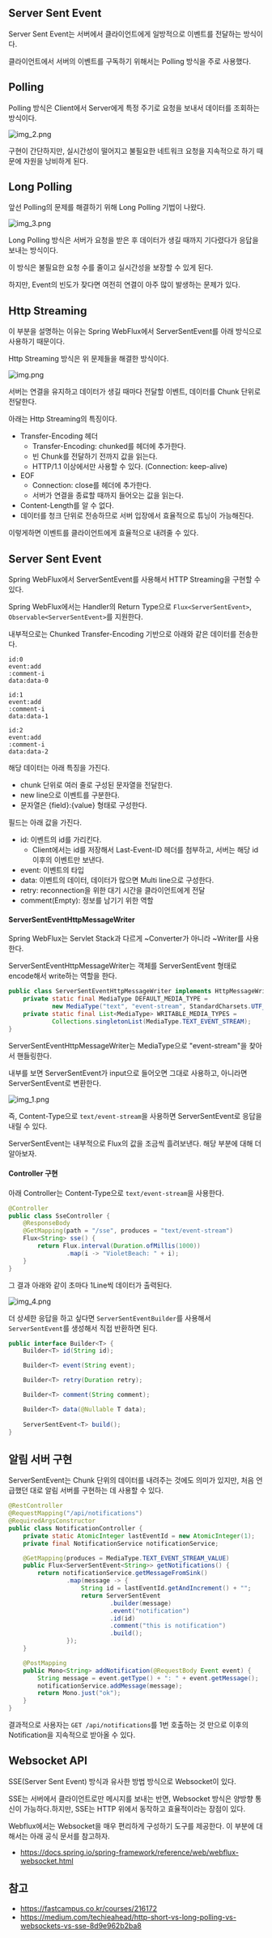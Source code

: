 ## Server Sent Event

Server Sent Event는 서버에서 클라이언트에게 일방적으로 이벤트를 전달하는 방식이다.

클라이언트에서 서버의 이벤트를 구독하기 위해서는 Polling 방식을 주로 사용했다.

## Polling

Polling 방식은 Client에서 Server에게 특정 주기로 요청을 보내서 데이터를 조회하는 방식이다.

![img_2.png](img_2.png)

구현이 간단하지만, 실시간성이 떨어지고 불필요한 네트워크 요청을 지속적으로 하기 때문에 자원을 낭비하게 된다.

## Long Polling

앞선 Polling의 문제를 해결하기 위해 Long Polling 기법이 나왔다.

![img_3.png](img_3.png)

Long Polling 방식은 서버가 요청을 받은 후 데이터가 생길 때까지 기다렸다가 응답을 보내는 방식이다.

이 방식은 불필요한 요청 수를 줄이고 실시간성을 보장할 수 있게 된다.

하지만, Event의 빈도가 잦다면 여전히 연결이 아주 많이 발생하는 문제가 있다. 

## Http Streaming

이 부분을 설명하는 이유는 Spring WebFlux에서 ServerSentEvent를 아래 방식으로 사용하기 때문이다. 

Http Streaming 방식은 위 문제들을 해결한 방식이다.

![img.png](img.png)

서버는 연결을 유지하고 데이터가 생길 때마다 전달할 이벤트, 데이터를 Chunk 단위로 전달한다.

아래는 Http Streaming의 특징이다.
- Transfer-Encoding 헤더
  - Transfer-Encoding: chunked를 헤더에 추가한다.
  - 빈 Chunk를 전달하기 전까지 값을 읽는다.
  - HTTP/1.1 이상에서만 사용할 수 있다. (Connection: keep-alive)
- EOF
  - Connection: close를 헤더에 추가한다.
  - 서버가 연결을 종료할 때까지 들어오는 값을 읽는다.
- Content-Length를 알 수 없다.
- 데이터를 청크 단위로 전송하므로 서버 입장에서 효율적으로 튜닝이 가능해진다.

이렇게하면 이벤트를 클라이언트에게 효율적으로 내려줄 수 있다.

## Server Sent Event

Spring WebFlux에서 ServerSentEvent를 사용해서 HTTP Streaming을 구현할 수 있다.

Spring WebFlux에서는 Handler의 Return Type으로 `Flux<ServerSentEvent>`, `Observable<ServerSentEvent>`를 지원한다.

내부적으로는 Chunked Transfer-Encoding 기반으로 아래와 같은 데이터를 전송한다.

```
id:0
event:add
:comment-i
data:data-0

id:1
event:add
:comment-i
data:data-1

id:2
event:add
:comment-i
data:data-2
```

해당 데이터는 아래 특징을 가진다.
- chunk 단위로 여러 줄로 구성된 문자열을 전달한다.
- new line으로 이벤트를 구분한다.
- 문자열은 {field}:{value} 형태로 구성한다.

필드는 아래 값을 가진다.
- id: 이벤트의 id를 가리킨다.
  - Client에서는 id를 저장해서 Last-Event-ID 헤더를 첨부하고, 서버는 해당 id 이후의 이벤트만 보낸다.
- event: 이벤트의 타입
- data: 이벤트의 데이터, 데이터가 많으면 Multi line으로 구성한다.
- retry: reconnection을 위한 대기 시간을 클라이언트에게 전달
- comment(Empty): 정보를 남기기 위한 역할

#### ServerSentEventHttpMessageWriter

Spring WebFlux는 Servlet Stack과 다르게 ~Converter가 아니라 ~Writer를 사용한다.

ServerSentEventHttpMessageWriter는 객체를 ServerSentEvent 형태로 encode해서 write하는 역할을 한다.

```java
public class ServerSentEventHttpMessageWriter implements HttpMessageWriter<Object> {
    private static final MediaType DEFAULT_MEDIA_TYPE = 
            new MediaType("text", "event-stream", StandardCharsets.UTF_8);
    private static final List<MediaType> WRITABLE_MEDIA_TYPES =
            Collections.singletonList(MediaType.TEXT_EVENT_STREAM);
}
```

ServerSentEventHttpMessageWriter는 MediaType으로 "event-stream"을 찾아서 핸들링한다.

내부를 보면 ServerSentEvent가 input으로 들어오면 그대로 사용하고, 아니라면 ServerSentEvent로 변환한다.

![img_1.png](img_1.png)

즉, Content-Type으로 `text/event-stream`을 사용하면 ServerSentEvent로 응답을 내릴 수 있다.

ServerSentEvent는 내부적으로 Flux의 값을 조금씩 흘려보낸다. 해당 부분에 대해 더 알아보자.

#### Controller 구현

아래 Controller는 Content-Type으로 `text/event-stream`을 사용한다.

```java
@Controller
public class SseController {
    @ResponseBody
    @GetMapping(path = "/sse", produces = "text/event-stream")
    Flux<String> sse() {
        return Flux.interval(Duration.ofMillis(1000))
                .map(i -> "VioletBeach: " + i);
    }
}
```

그 결과 아래와 같이 초마다 1Line씩 데이터가 출력된다.

![img_4.png](img_4.png)

더 상세한 응답을 하고 싶다면 `ServerSentEventBuilder`를 사용해서 `ServerSentEvent`를 생성해서 직접 반환하면 된다.

```java
public interface Builder<T> {
    Builder<T> id(String id);

    Builder<T> event(String event);

    Builder<T> retry(Duration retry);

    Builder<T> comment(String comment);

    Builder<T> data(@Nullable T data);
    
    ServerSentEvent<T> build();
}
```

## 알림 서버 구현

ServerSentEvent는 Chunk 단위의 데이터를 내려주는 것에도 의미가 있지만, 처음 언급했던 대로 알림 서버를 구현하는 데 사용할 수 있다.

```java
@RestController
@RequestMapping("/api/notifications")
@RequiredArgsConstructor
public class NotificationController {
    private static AtomicInteger lastEventId = new AtomicInteger(1);
    private final NotificationService notificationService;

    @GetMapping(produces = MediaType.TEXT_EVENT_STREAM_VALUE)
    public Flux<ServerSentEvent<String>> getNotifications() {
        return notificationService.getMessageFromSink()
                .map(message -> {
                    String id = lastEventId.getAndIncrement() + "";
                    return ServerSentEvent
                            .builder(message)
                            .event("notification")
                            .id(id)
                            .comment("this is notification")
                            .build();
                });
    }

    @PostMapping
    public Mono<String> addNotification(@RequestBody Event event) {
        String message = event.getType() + ": " + event.getMessage();
        notificationService.addMessage(message);
        return Mono.just("ok");
    }
}
```

결과적으로 사용자는 `GET /api/notifications`를 1번 호출하는 것 만으로 이후의 Notification을 지속적으로 받아올 수 있다.

## Websocket API

SSE(Server Sent Event) 방식과 유사한 방법 방식으로 Websocket이 있다.

SSE는 서버에서 클라이언트로만 메시지를 보내는 반면, Websocket 방식은 양방향 통신이 가능하다.하지만, SSE는 HTTP 위에서 동작하고 효율적이라는 장점이 있다.

Webflux에서는 Websocket을 매우 편리하게 구성하기 도구를 제공한다. 이 부분에 대해서는 아래 공식 문서를 참고하자.
- https://docs.spring.io/spring-framework/reference/web/webflux-websocket.html

## 참고

- https://fastcampus.co.kr/courses/216172
- https://medium.com/techieahead/http-short-vs-long-polling-vs-websockets-vs-sse-8d9e962b2ba8